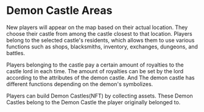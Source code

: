 # Demon Castle Areas

New players will appear on the map based on their actual location. They choose their castle from among the castle closest to that location. Players belong to the selected castle's residents, which allows them to use various functions such as shops, blacksmiths, inventory, exchanges, dungeons, and battles.

Players belonging to the castle pay a certain amount of royalties to the castle lord in each time. The amount of royalties can be set by the lord according to the attributes of the demon castle. And The demon castle has different functions depending on the demon's symbolizes.

Players can build Demon Castles(NFT) by collecting assets. These Demon Castles belong to the Demon Castle the player originally belonged to.
